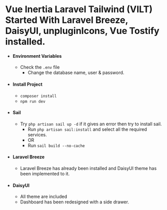 # Vue Inertia Laravel Tailwind (VILT) Started With Laravel Breeze, DaisyUI, unpluginIcons, Vue Tostify installed.

- #### Environment Variables
    - Check the `.env` file
        -   Change the database name, user & password.
- #### Install Project
    - `composer install`
    - `npm run dev`
- #### Sail
    - Try `php artisan sail up -d` if it gives an error then try to install sail.
        - Run `php artisan sail:install` and select all the required services.
        - OR
        - Run `sail build --no-cache`
- #### Laravel Breeze
    - Laravel Breeze has already been installed and DaisyUI theme has been implemented to it.
- #### DaisyUI
    - All theme are included
    - Dashboard has been redesigned with a side drawer.
